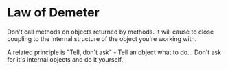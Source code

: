 # Law of Demeter
Don't call methods on objects returned by methods. It will cause to close coupling to the internal structure of the
object you're working with.

A related principle is "Tell, don't ask" - Tell an object what to do... Don't ask for it's internal objects and do it
yourself.
